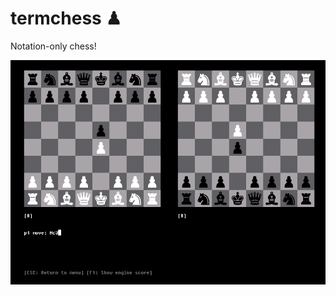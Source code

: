 # termchess ♟

Notation-only chess!

![screenshot](https://github.com/noelcody/termchess/blob/master/screenshot.png)
